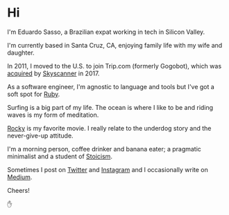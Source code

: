 # Hi

I'm Eduardo Sasso, a Brazilian expat working in tech in Silicon Valley.

I'm currently based in Santa Cruz, CA, enjoying family life with my wife and daughter.

In 2011, I moved to the U.S. to join Trip.com (formerly Gogobot), which was [acquired](https://techcrunch.com/2017/11/01/ctrip-group-snaps-up-travel-search-startup-trip-com/) by [Skyscanner](https://www.skyscanner.net/) in 2017.

As a software engineer, I'm agnostic to language and tools but I've got a soft spot for [Ruby](https://www.ruby-lang.org/en/).

Surfing is a big part of my life. The ocean is where I like to be and riding waves is my form of meditation.

[Rocky](https://www.imdb.com/title/tt0075148/) is my favorite movie. I really relate to the underdog story and the never-give-up attitude.

I'm a morning person, coffee drinker and banana eater; a pragmatic minimalist and a student of [Stoicism](https://en.wikipedia.org/wiki/Stoicism).

Sometimes I post on [Twitter](https://twitter.com/eduardosasso) and [Instagram](https://www.instagram.com/eduardosasso/) and I occasionally write on [Medium](https://medium.com/@eduardosasso).

Cheers!

✋
